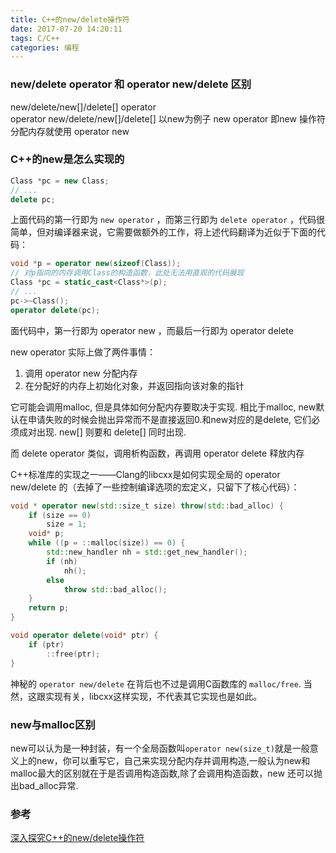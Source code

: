 ```yaml
---
title: C++的new/delete操作符
date: 2017-07-20 14:20:11
tags: C/C++
categories: 编程
---
```


### new/delete operator 和 operator new/delete 区别
new/delete/new[]/delete[] operator   
operator new/delete/new[]/delete[]
以new为例子
new operator 即new 操作符
分配内存就使用 operator new

### C++的new是怎么实现的
```cpp
Class *pc = new Class;
// ...
delete pc;
```

上面代码的第一行即为 `new operator` ，而第三行即为 `delete operator` ，代码很简单，但对编译器来说，它需要做额外的工作，将上述代码翻译为近似于下面的代码：

```cpp
void *p = operator new(sizeof(Class));
// 对p指向的内存调用Class的构造函数，此处无法用直观的代码展现
Class *pc = static_cast<Class*>(p);
// ...
pc->~Class();
operator delete(pc);
```

面代码中，第一行即为 operator new ，而最后一行即为 operator delete 

new operator 实际上做了两件事情：
1. 调用 operator new 分配内存
2. 在分配好的内存上初始化对象，并返回指向该对象的指针

它可能会调用malloc, 但是具体如何分配内存要取决于实现. 相比于malloc, new默认在申请失败的时候会抛出异常而不是直接返回0.和new对应的是delete, 它们必须成对出现. new[] 则要和 delete[] 同时出现.

而 delete operator 类似，调用析构函数，再调用 operator delete 释放内存

C++标准库的实现之一——Clang的libcxx是如何实现全局的 operator new/delete 的（去掉了一些控制编译选项的宏定义，只留下了核心代码）：
```cpp
void * operator new(std::size_t size) throw(std::bad_alloc) {
    if (size == 0)
        size = 1;
    void* p;
    while ((p = ::malloc(size)) == 0) {
        std::new_handler nh = std::get_new_handler();
        if (nh)
            nh();
        else
            throw std::bad_alloc();
    }
    return p;
}

void operator delete(void* ptr) {
    if (ptr)
        ::free(ptr);
}
```

神秘的 `operator new/delete` 在背后也不过是调用C函数库的 `malloc/free`. 当然，这跟实现有关，libcxx这样实现，不代表其它实现也是如此。

### new与malloc区别
new可以认为是一种封装，有一个全局函数叫`operator new(size_t)`就是一般意义上的new，你可以重写它，自己来实现分配内存并调用构造,一般认为new和malloc最大的区别就在于是否调用构造函数,除了会调用构造函数，new 还可以抛出bad_alloc异常.



### 参考
[深入探究C++的new/delete操作符](https://kelvinh.github.io/blog/2014/04/19/research-on-operator-new-and-delete/)